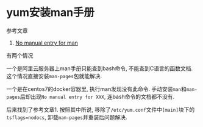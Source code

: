 # yum安装man手册

参考文章

1. [No manual entry for man](https://unix.stackexchange.com/questions/182500/no-manual-entry-for-man)

有两个情况

一个是阿里云服务器上man手册只能查到bash命令, 不能查到C语言的函数文档. 这个情况直接安装`man-pages`包就能解决.

一个是在centos7的docker容器里, 执行man发现没有此命令. 手动安装`man`和`man-pages`后却出现`No manual entry for XXX`, 连bash命令的文档都不没有.

后来找到了参考文章1. 按照其中所说, 移除了`/etc/yum.conf`文件中`[main]`块下的`tsflags=nodocs`, 卸载`man-pages`并重装后问题解决.
